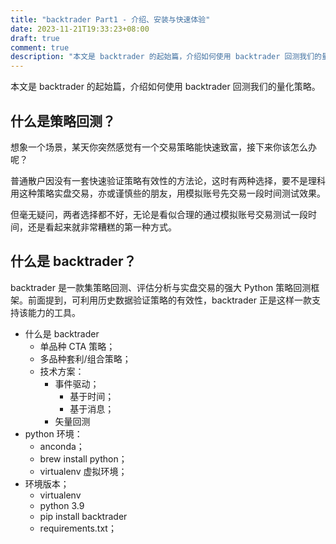 ```yaml
---
title: "backtrader Part1 - 介绍、安装与快速体验"
date: 2023-11-21T19:33:23+08:00
draft: true
comment: true
description: "本文是 backtrader 的起始篇，介绍如何使用 backtrader 回测我们的量化策略。"
---
```


本文是 backtrader 的起始篇，介绍如何使用 backtrader 回测我们的量化策略。

## 什么是策略回测？

想象一个场景，某天你突然感觉有一个交易策略能快速致富，接下来你该怎么办呢？

普通散户因没有一套快速验证策略有效性的方法论，这时有两种选择，要不是理科用这种策略实盘交易，亦或谨慎些的朋友，用模拟账号先交易一段时间测试效果。

但毫无疑问，两者选择都不好，无论是看似合理的通过模拟账号交易测试一段时间，还是看起来就非常糟糕的第一种方式。

## 什么是 backtrader？

backtrader 是一款集策略回测、评估分析与实盘交易的强大 Python 策略回测框架。前面提到，可利用历史数据验证策略的有效性，backtrader 正是这样一款支持该能力的工具。

- 什么是 backtrader
  - 单品种 CTA 策略；
  - 多品种套利/组合策略；
  - 技术方案：
    - 事件驱动；
      - 基于时间；
      - 基于消息；
    - 矢量回测
- python 环境：
  - anconda；
  - brew install python；
  - virtualenv 虚拟环境；
- 环境版本；
  - virtualenv
  - python 3.9
  - pip install backtrader
  - requirements.txt；

